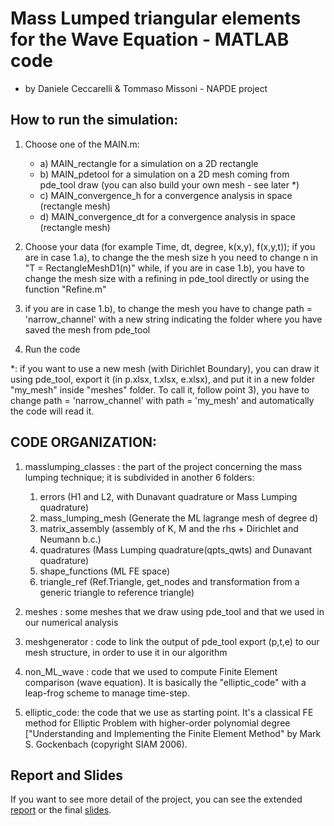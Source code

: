 # Mass Lumped triangular elements for the Wave Equation - MATLAB code

- by Daniele Ceccarelli & Tommaso Missoni - NAPDE project

## How to run the simulation:

1) Choose one of the MAIN.m:
	- a) MAIN_rectangle for a simulation on a 2D rectangle
	- b) MAIN_pdetool for a simulation on a 2D mesh coming from pde_tool draw (you can also build your own mesh - see later *)
	- c) MAIN_convergence_h for a convergence analysis in space (rectangle mesh)
	- d) MAIN_convergence_dt for a convergence analysis in space (rectangle mesh)

2) Choose your data (for example Time, dt, degree, k(x,y), f(x,y,t)); 
	if you are in case 1.a), to change the the mesh size h you need to change n in "T = RectangleMeshD1(n)"
	while, if you are in case 1.b), you have to change the mesh size with a refining in pde_tool directly or using the function "Refine.m"

3) if you are in case 1.b), to change the mesh you have to change path = 'narrow_channel' with a new string
	indicating the folder where you have saved the mesh from pde_tool

4) Run the code

*: if you want to use a new mesh (with Dirichlet Boundary), you can draw it using pde_tool, export it 
(in p.xlsx, t.xlsx, e.xlsx), and put it in a new folder "my_mesh" inside "meshes" folder. 
To call it, follow point 3), you have to change path = 'narrow_channel' with path = 'my_mesh' and automatically 
the code will read it.


## CODE ORGANIZATION:

1) masslumping_classes : the part of the project concerning the mass lumping technique; it is subdivided in another 6 folders:
	1. errors (H1 and L2, with Dunavant quadrature or Mass Lumping quadrature)
	2. mass_lumping_mesh (Generate the ML lagrange mesh of degree d)
	3. matrix_assembly (assembly of K, M and the rhs + Dirichlet and Neumann b.c.)
	4. quadratures (Mass Lumping quadrature(qpts_qwts) and Dunavant quadrature)
	5. shape_functions (ML FE space)
	6. triangle_ref (Ref.Triangle, get_nodes and transformation from a generic triangle to reference triangle)

2) meshes : some meshes that we draw using pde_tool and that we used in our numerical analysis

3) meshgenerator : code to link the output of pde_tool export (p,t,e) to our mesh structure, in order to use it in our algorithm

4) non_ML_wave : code that we used to compute Finite Element comparison (wave equation). It is basically the "elliptic_code" with 
		 a leap-frog scheme to manage time-step.

5) elliptic_code: the code that we use as starting point. It's a classical FE method for Elliptic Problem
		  with higher-order polynomial degree 	["Understanding and Implementing the Finite
		  Element Method" by Mark S. Gockenbach (copyright SIAM 2006).
		  
## Report and Slides

If you want to see more detail of the project, you can see the extended [report](https://github.com/danielececcarelli/Mass-Lumping-Wave-Equation/blob/master/Report%20and%20presentation/Ceccarelli_Missoni_Report.pdf)  or the final [slides](https://github.com/danielececcarelli/Mass-Lumping-Wave-Equation/blob/master/Report%20and%20presentation/Ceccarelli_Missoni_Slides.pdf).
